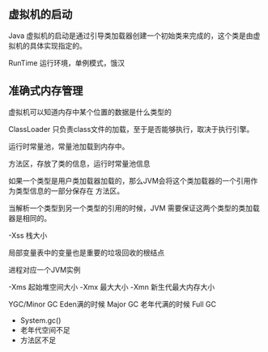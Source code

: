 ## 虚拟机的启动
Java 虚拟机的启动是通过引导类加载器创建一个初始类来完成的，这个类是由虚拟机的具体实现指定的。
 
 RunTime 运行环境，单例模式，饿汉
 
## 准确式内存管理
虚拟机可以知道内存中某个位置的数据是什么类型的

ClassLoader 只负责class文件的加载，至于是否能够执行，取决于执行引擎。

运行时常量池，常量池加载到内存中。

方法区，存放了类的信息，运行时常量池信息

如果一个类型是用户类加载器加载的，那么JVM会将这个类加载器的一个引用作为类型信息的一部分保存在
方法区。

当解析一个类型到另一个类型的引用的时候，JVM 需要保证这两个类型的类加载器是相同的。

-Xss 栈大小

局部变量表中的变量也是重要的垃圾回收的根结点

进程对应一个JVM实例

-Xms 起始堆空间大小
-Xmx 最大大小
-Xmn 新生代最大内存大小

YGC/Minor GC Eden满的时候
Major GC 老年代满的时候
Full GC 
* System.gc() 
* 老年代空间不足
* 方法区不足


  